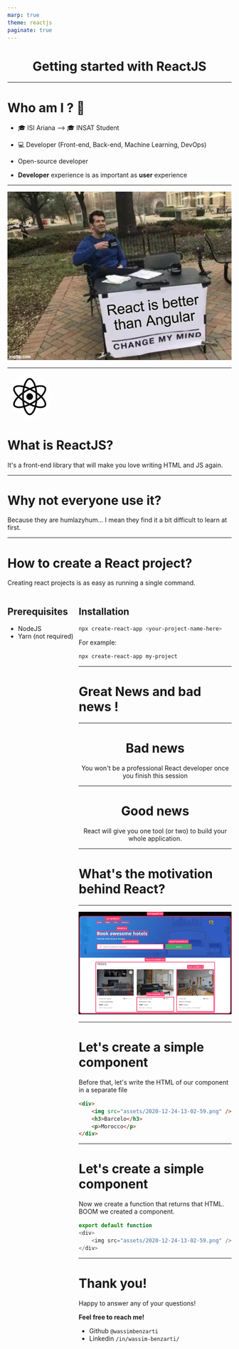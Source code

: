 ```yaml
---
marp: true
theme: reactjs
paginate: true
---
```


<center>

# Getting started with ReactJS

</center>

---

<!--
footer: 'Join the live Q&A using this code #65628 on https://sli.do'
-->

# Who am I ? 👀
- 🎓 ISI Ariana --> 🎓 INSAT Student
- 💻 Developer (Front-end, Back-end, Machine Learning, DevOps)
- Open-source developer

- **Developer** experience is as important as **user** experience

---

<center>
<img src="assets/2020-12-24-12-28-11.png" width="700"/>
</center>

---

<img src="assets/react.png" style="border-radius:100px" width=100/>

# What is ReactJS?
It's a front-end library that will make you love writing HTML and JS again.


---

# Why not everyone use it?
Because they are humlazyhum... I mean they find it a bit difficult to learn at first.

---

# How to create a React project?
Creating react projects is as easy as running a single command.
<div style="display:flex; width:100%; flex: 1 1 0px">
	<div style="width:100%">
		<h2>Prerequisites</h2>
		<ul>
			<li>NodeJS</li>
			<li>Yarn (not required)</li>
	</div>		
	<div style="width:100%">
		<h2>Installation</h2>
		
```bash
npx create-react-app <your-project-name-here>
```
For example:
```bash
npx create-react-app my-project
```

<div>
</div>

---

# Great News and bad news !

---
<center>

# Bad news
You won't be a professional React developer once you finish this session

</center>

---

<center>

# Good news
React will give you one tool (or two) to build your whole application.

</center>

--- 

# What's the motivation behind React?

---

<center>
<img src="assets/2020-12-23-22-48-06.png" width="900">
</center>

---

# Let's create a simple component
Before that, let's write the HTML of our component in a separate file

<my-code data-name="App.js">

```html
<div>
	<img src="assets/2020-12-24-13-02-59.png" />
	<h3>Barcelo</h3>
	<p>Morocco</p>
</div>
```

</my-code>

---

# Let's create a simple component
Now we create a function that returns that HTML. BOOM we created a component.

<my-code data-name="App.js">

```javascript
export default function 
<div>
	<img src="assets/2020-12-24-13-02-59.png" />
</div>
```

</my-code>

---
<!--
_footer: ''
-->

# Thank you!
Happy to answer any of your questions!

**Feel free to reach me!**
- Github `@wassimbenzarti` 
- Linkedin `/in/wassim-benzarti/`

